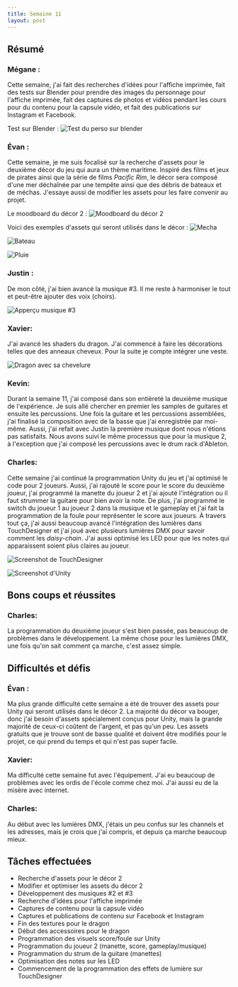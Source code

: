 ```yaml
---
title: Semaine 11
layout: post
---
```


## Résumé

### Mégane :

Cette semaine, j'ai fait des recherches d'idées pour l'affiche imprimée, fait des tests sur Blender pour prendre des images du personnage pour l'affiche imprimée, fait des captures de photos et vidéos pendant les cours pour du contenu pour la capsule vidéo, et fait des publications sur Instagram et Facebook.

Test sur Blender :
![Test du perso sur blender](../medias/dragon_behind.png)

### Évan :

Cette semaine, je me suis focalisé sur la recherche d'assets pour le deuxième décor du jeu qui aura un thème maritime. Inspiré des films et jeux de pirates ainsi que la série de films _Pacific Rim_, le décor sera composé d'une mer déchaînée par une tempête ainsi que des débris de bateaux et de méchas. J'essaye aussi de modifier les assets pour les faire convenir au projet.

Le moodboard du décor 2 :
![Moodboard du décor 2](../medias/moodboard.png)

Voici des exemples d'assets qui seront utilisés dans le décor :
![Mecha](../medias/mecha_asset.png)

![Bateau](../medias/bateau.png)

![Pluie](../medias/pluie.png)

### Justin :

De mon côté, j'ai bien avancé la musique #3. Il me reste à harmoniser le tout et peut-être ajouter des voix (choirs).

![Apperçu musique #3](../medias/audition_musique3.PNG)

### Xavier:

J'ai avancé les shaders du dragon. J'ai commencé à faire les décorations telles que des anneaux cheveux. Pour la suite je compte intégrer une veste.

![Dragon avec sa chevelure](../medias/DragonCheveux.JPG)

### Kevin:

Durant la semaine 11, j'ai composé dans son entièreté la deuxième musique de l'expérience. Je suis allé chercher en premier les samples de guitares et ensuite les percussions. Une fois la guitare et les percussions assemblées, j'ai finalisé la composition avec de la basse que j'ai enregistrée par moi-même. Aussi, j'ai refait avec Justin la première musique dont nous n'étions pas satisfaits. Nous avons suivi le même processus que pour la musique 2, à l'exception que j'ai composé les percussions avec le drum rack d'Ableton.

### Charles:

Cette semaine j'ai continué la programmation Unity du jeu et j'ai optimisé le code pour 2 joueurs. Aussi, j'ai rajouté le score pour le score du deuxième joueur, j'ai programmé la manette du joueur 2 et j'ai ajouté l'intégration ou il faut strummer la guitare pour bien avoir la note. De plus, j'ai programmé le switch du joueur 1 au joueur 2 dans la musique et le gameplay et j'ai fait la programmation de la foule pour représenter le score aux joueurs. À travers tout ça, j'ai aussi beaucoup avancé l'intégration des lumières dans TouchDesigner et j'ai joué avec plusieurs lumières DMX pour savoir comment les _daisy-chain_. J'ai aussi optimisé les LED pour que les notes qui apparaissent soient plus claires au joueur.

![Screenshot de TouchDesigner](../medias/charles_sem11_td.png)

![Screenshot d'Unity](../medias/charles_sem11_unity.png)

## Bons coups et réussites

### Charles:

La programmation du deuxième joueur s'est bien passée, pas beaucoup de problèmes dans le développement. La même chose pour les lumières DMX, une fois qu'on sait comment ça marche, c'est assez simple.

## Difficultés et défis

### Évan :

Ma plus grande difficulté cette semaine a été de trouver des assets pour Unity qui seront utilisés dans le décor 2. La majorité du décor va bouger, donc j'ai besoin d'assets spécialement conçus pour Unity, mais la grande majorité de ceux-ci coûtent de l'argent, et pas qu'un peu. Les assets gratuits que je trouve sont de basse qualité et doivent être modifiés pour le projet, ce qui prend du temps et qui n'est pas super facile.

### Xavier:

Ma difficulté cette semaine fut avec l'équipement. J'ai eu beaucoup de problèmes avec les ordis de l'école comme chez moi. J'ai aussi eu de la misère avec internet.

### Charles:

Au début avec les lumières DMX, j'étais un peu confus sur les channels et les adresses, mais je crois que j'ai compris, et depuis ça marche beaucoup mieux.

## Tâches effectuées

- Recherche d'assets pour le décor 2
- Modifier et optimiser les assets du décor 2
- Développement des musiques #2 et #3
- Recherche d'idées pour l'affiche imprimée
- Captures de contenu pour la capsule vidéo
- Captures et publications de contenu sur Facebook et Instagram
- Fin des textures pour le dragon
- Début des accessoires pour le dragon
- Programmation des visuels score/foule sur Unity
- Programmation du joueur 2 (manette, score, gameplay/musique)
- Programmation du strum de la guitare (manettes)
- Optimisation des notes sur les LED
- Commencement de la programmation des effets de lumière sur TouchDesigner
